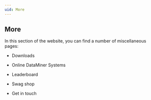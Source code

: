 ```yaml
---
uid: More
---
```


## More

In this section of the website, you can find a number of miscellaneous pages:

- Downloads

- Online DataMiner Systems

- Leaderboard

- Swag shop

- Get in touch
